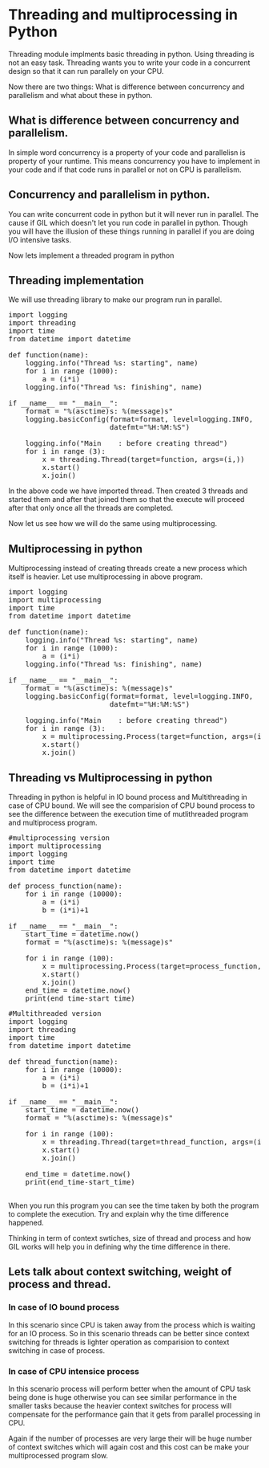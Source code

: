 # Threading and multiprocessing in Python

Threading module implments basic threading in python. Using threading is not an easy task. Threading wants you to write your code in a concurrent design so that it can run parallely on your CPU.

Now there are two things: What is difference between concurrency and parallelism and what about these in python. 

## What is difference between concurrency and parallelism. 

In simple word concurrency is a property of your code and parallelisn is property of your runtime. This means concurrency you have to implement in your code and if that code runs in parallel or not on CPU is parallelism. 

## Concurrency and parallelism in python.

You can write concurrent code in python but it will never run in parallel. The cause if GIL which doesn't let you run code in parallel in python. Though you will have the illusion of these things running in parallel if you are doing I/O intensive tasks. 

Now lets implement a threaded program in python 

## Threading implementation

We will use threading library to make our program run in parallel. 
<pre>
import logging
import threading
import time
from datetime import datetime

def function(name):
    logging.info("Thread %s: starting", name)
    for i in range (1000):
        a = (i*i)
    logging.info("Thread %s: finishing", name)

if __name__ == "__main__":
    format = "%(asctime)s: %(message)s"
    logging.basicConfig(format=format, level=logging.INFO,
                        datefmt="%H:%M:%S")

    logging.info("Main    : before creating thread")
    for i in range (3):
        x = threading.Thread(target=function, args=(i,))
        x.start()
        x.join()
</pre>

In the above code we have imported thread. Then created 3 threads and started them and after that joined them so that the execute will proceed after that only once all the threads are completed. 

Now let us see how we will do the same using multiprocessing. 

## Multiprocessing in python

Multiprocessing instead of creating threads create a new process which itself is heavier. Let use multiprocessing in above program.

<pre>
import logging
import multiprocessing
import time
from datetime import datetime

def function(name):
    logging.info("Thread %s: starting", name)
    for i in range (1000):
        a = (i*i)
    logging.info("Thread %s: finishing", name)

if __name__ == "__main__":
    format = "%(asctime)s: %(message)s"
    logging.basicConfig(format=format, level=logging.INFO,
                        datefmt="%H:%M:%S")

    logging.info("Main    : before creating thread")
    for i in range (3):
        x = multiprocessing.Process(target=function, args=(i, ))
        x.start()
        x.join()
</pre>

## Threading vs Multiprocessing in python

Threading in python is helpful in IO bound process and Multithreading in case of CPU bound. We will see the comparision of CPU bound process to see the difference between the execution time of mutlithreaded program and multiprocess program. 



<pre>
#multiprocessing version
import multiprocessing
import logging
import time
from datetime import datetime

def process_function(name):
    for i in range (10000):
        a = (i*i)
        b = (i*i)+1

if __name__ == "__main__":
    start_time = datetime.now()
    format = "%(asctime)s: %(message)s"

    for i in range (100):
        x = multiprocessing.Process(target=process_function, args=(i, ))
        x.start()
        x.join()
    end_time = datetime.now()
    print(end_time-start_time)
</pre>


<pre>
#Multithreaded version
import logging
import threading
import time
from datetime import datetime

def thread_function(name):
    for i in range (10000):
        a = (i*i)
        b = (i*i)+1

if __name__ == "__main__":
    start_time = datetime.now()
    format = "%(asctime)s: %(message)s"
    
    for i in range (100):
        x = threading.Thread(target=thread_function, args=(i,))
        x.start()
        x.join()
    
    end_time = datetime.now()
    print(end_time-start_time)

</pre>


When you run this program you can see the time taken by both the program to complete the execution. Try and explain why the time difference happened. 

Thinking in term of context swtiches, size of thread and process and how GIL works will help you in defining why the time difference in there. 

## Lets talk about context switching, weight of process and thread.

### In case of IO bound process

In this scenario since CPU is taken away from the process which is waiting for an IO process. So in this scenario threads can be better since context switching for threads is lighter operation as comparision to context switching in case of process. 

### In case of CPU intensice process

In this scenario process will perform better when the amount of CPU task being done is huge otherwise you can see similar performance in the smaller tasks because the heavier context switches for process will compensate for the performance gain that it gets from parallel processing in CPU. 

Again if the number of processes are very large their will be huge number of context switches which will again cost and this cost can be make your multiprocessed program slow. 